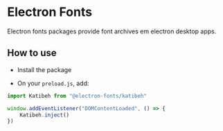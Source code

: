 # Electron Fonts

Electron fonts packages provide font archives em electron desktop apps.

## How to use

* Install the package

* On your `preload.js`, add:

```ts
import Katibeh from "@electron-fonts/katibeh"

window.addEventListener("DOMContentLoaded", () => {
    Katibeh.inject()
})
```